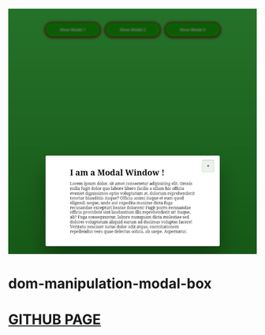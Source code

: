 ![Sample](https://raw.githubusercontent.com/Tony-smile/images-icons/master/images/Modal-box.jpg)

# dom-manipulation-modal-box
# [GITHUB PAGE](https://tony-smile.github.io/dom-manipulation-modal-box/)
